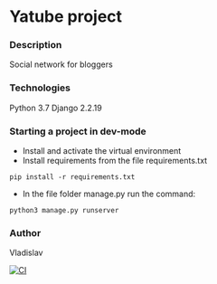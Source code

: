 # Yatube project 
### Description
Social network for bloggers
### Technologies
Python 3.7
Django 2.2.19
### Starting a project in dev-mode
- Install and activate the virtual environment
- Install requirements from the file requirements.txt
```
pip install -r requirements.txt
``` 
- In the file folder manage.py run the command:
```
python3 manage.py runserver
```
### Author
Vladislav

[![CI](https://github.com/yandex-praktikum/hw05_final/actions/workflows/python-app.yml/badge.svg?branch=master)](https://github.com/yandex-praktikum/hw05_final/actions/workflows/python-app.yml)
